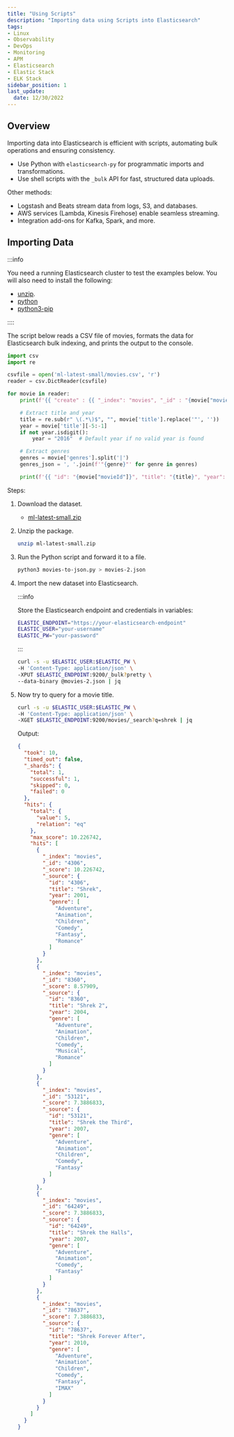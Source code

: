 ```yaml
---
title: "Using Scripts"
description: "Importing data using Scripts into Elasticsearch"
tags: 
- Linux
- Observability
- DevOps
- Monitoring 
- APM
- Elasticsearch
- Elastic Stack
- ELK Stack
sidebar_position: 1
last_update:
  date: 12/30/2022
---
```




## Overview  

Importing data into Elasticsearch is efficient with scripts, automating bulk operations and ensuring consistency.  

- Use Python with `elasticsearch-py` for programmatic imports and transformations.  
- Use shell scripts with the `_bulk` API for fast, structured data uploads.  

Other methods:  

- Logstash and Beats stream data from logs, S3, and databases.  
- AWS services (Lambda, Kinesis Firehose) enable seamless streaming.  
- Integration add-ons for Kafka, Spark, and more.  

## Importing Data

:::info

You need a running Elasticsearch cluster to test the examples below.
You will also need to install the following:

- [unzip](https://www.tecmint.com/install-zip-and-unzip-in-linux/).
- [python](https://www.python.org/downloads/)
- [python3-pip](https://packaging.python.org/en/latest/tutorials/installing-packages/)

::::

The script below reads a CSV file of movies, formats the data for Elasticsearch bulk indexing, and prints the output to the console.

```python title="movies-to-json.py"
import csv
import re

csvfile = open('ml-latest-small/movies.csv', 'r')
reader = csv.DictReader(csvfile)

for movie in reader:
    print(f'{{ "create" : {{ "_index": "movies", "_id" : "{movie["movieId"]}" }} }}')

    # Extract title and year
    title = re.sub(r" \(.*\)$", "", movie['title'].replace('"', ''))
    year = movie['title'][-5:-1]
    if not year.isdigit():
        year = "2016"  # Default year if no valid year is found

    # Extract genres
    genres = movie['genres'].split('|')
    genres_json = ', '.join(f'"{genre}"' for genre in genres)

    print(f'{{ "id": "{movie["movieId"]}", "title": "{title}", "year": {year}, "genre": [{genres_json}] }}')

```

Steps:

1. Download the dataset.

    - [ml-latest-small.zip](@site/assets/elastic-stack/ml-latest-small.zip)

2. Unzip the package.

    ```bash
    unzip ml-latest-small.zip 
    ```

3. Run the Python script and forward it to a file.

    ```bash
    python3 movies-to-json.py > movies-2.json 
    ```
  
4. Import the new dataset into Elasticsearch.

    :::info 

    Store the Elasticsearch endpoint and credentials in variables:  

    ```bash
    ELASTIC_ENDPOINT="https://your-elasticsearch-endpoint"
    ELASTIC_USER="your-username"
    ELASTIC_PW="your-password"
    ```  

    :::


    ```bash
    curl -s -u $ELASTIC_USER:$ELASTIC_PW \
    -H 'Content-Type: application/json' \
    -XPUT $ELASTIC_ENDPOINT:9200/_bulk?pretty \
    --data-binary @movies-2.json | jq 
    ```

5. Now try to query for a movie title.

    ```bash
    curl -s -u $ELASTIC_USER:$ELASTIC_PW \
    -H 'Content-Type: application/json' \
    -XGET $ELASTIC_ENDPOINT:9200/movies/_search?q=shrek | jq
    ```

    Output:

    ```json
    {
      "took": 10,
      "timed_out": false,
      "_shards": {
        "total": 1,
        "successful": 1,
        "skipped": 0,
        "failed": 0
      },
      "hits": {
        "total": {
          "value": 5,
          "relation": "eq"
        },
        "max_score": 10.226742,
        "hits": [
          {
            "_index": "movies",
            "_id": "4306",
            "_score": 10.226742,
            "_source": {
              "id": "4306",
              "title": "Shrek",
              "year": 2001,
              "genre": [
                "Adventure",
                "Animation",
                "Children",
                "Comedy",
                "Fantasy",
                "Romance"
              ]
            }
          },
          {
            "_index": "movies",
            "_id": "8360",
            "_score": 8.57909,
            "_source": {
              "id": "8360",
              "title": "Shrek 2",
              "year": 2004,
              "genre": [
                "Adventure",
                "Animation",
                "Children",
                "Comedy",
                "Musical",
                "Romance"
              ]
            }
          },
          {
            "_index": "movies",
            "_id": "53121",
            "_score": 7.3886833,
            "_source": {
              "id": "53121",
              "title": "Shrek the Third",
              "year": 2007,
              "genre": [
                "Adventure",
                "Animation",
                "Children",
                "Comedy",
                "Fantasy"
              ]
            }
          },
          {
            "_index": "movies",
            "_id": "64249",
            "_score": 7.3886833,
            "_source": {
              "id": "64249",
              "title": "Shrek the Halls",
              "year": 2007,
              "genre": [
                "Adventure",
                "Animation",
                "Comedy",
                "Fantasy"
              ]
            }
          },
          {
            "_index": "movies",
            "_id": "78637",
            "_score": 7.3886833,
            "_source": {
              "id": "78637",
              "title": "Shrek Forever After",
              "year": 2010,
              "genre": [
                "Adventure",
                "Animation",
                "Children",
                "Comedy",
                "Fantasy",
                "IMAX"
              ]
            }
          }
        ]
      }
    }
    ```


